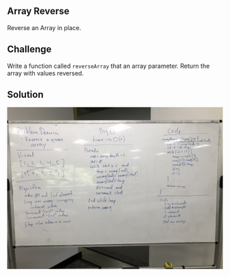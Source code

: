 ## Array Reverse

Reverse an Array in place.

## Challenge

Write a function called `reverseArray` that an array parameter. Return the array with values reversed.


## Solution

![](../assets/01-reverse-array.JPG)